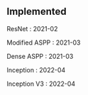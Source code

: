 Implemented
--
ResNet        : 2021-02

Modified ASPP : 2021-03

Dense ASPP    : 2021-03

Inception     : 2022-04

Inception V3  : 2022-04
